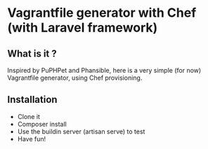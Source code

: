 Vagrantfile generator with Chef (with Laravel framework)
==========================================

What is it ?
------------

Inspired by PuPHPet and Phansible, here is a very simple (for now) Vagrantfile generator, using Chef provisioning.

Installation
------------

* Clone it
* Composer install
* Use the buildin server (artisan serve) to test
* Have fun!
